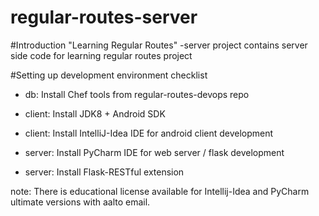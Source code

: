 regular-routes-server
=====================

#Introduction
"Learning Regular Routes" -server project contains server side code for learning regular routes project


#Setting up development environment checklist

- db: Install Chef tools from regular-routes-devops repo

- client: Install JDK8 + Android SDK 
- client: Install IntelliJ-Idea IDE for android client development 

- server: Install PyCharm IDE for web server / flask development 
- server: Install Flask-RESTful extension 


note: There is educational license available for Intellij-Idea and PyCharm ultimate versions with aalto email.
